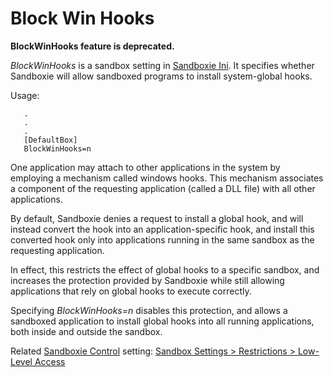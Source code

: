 # Block Win Hooks

**BlockWinHooks feature is deprecated.**

_BlockWinHooks_ is a sandbox setting in [Sandboxie Ini](SandboxieIni.md). It specifies whether Sandboxie will allow sandboxed programs to install system-global hooks.

Usage:

```
   .
   .
   .
   [DefaultBox]
   BlockWinHooks=n
```

One application may attach to other applications in the system by employing a mechanism called windows hooks. This mechanism associates a component of the requesting application (called a DLL file) with all other applications.

By default, Sandboxie denies a request to install a global hook, and will instead convert the hook into an application-specific hook, and install this converted hook only into applications running in the same sandbox as the requesting application.

In effect, this restricts the effect of global hooks to a specific sandbox, and increases the protection provided by Sandboxie while still allowing applications that rely on global hooks to execute correctly.

Specifying _BlockWinHooks=n_ disables this protection, and allows a sandboxed application to install global hooks into all running applications, both inside and outside the sandbox.

Related [Sandboxie Control](SandboxieControl.md) setting: [Sandbox Settings > Restrictions > Low-Level Access](RestrictionsSettings#lowlevel)
